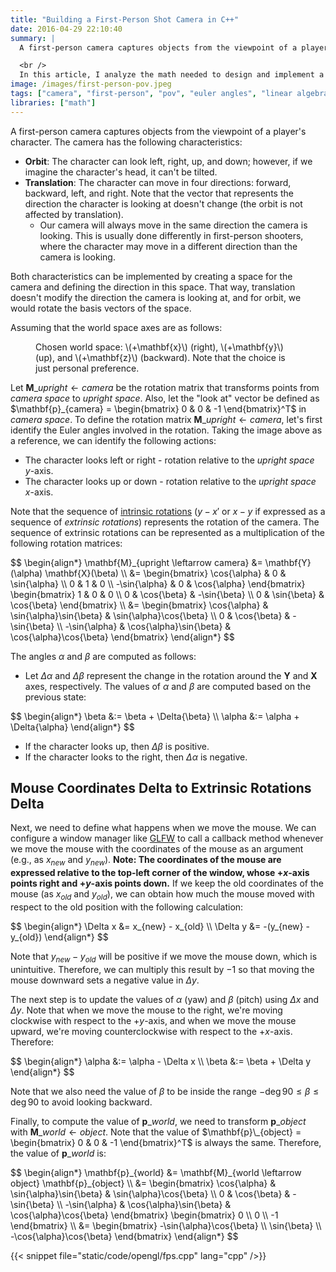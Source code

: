 ```yaml
---
title: "Building a First-Person Shot Camera in C++"
date: 2016-04-29 22:10:40
summary: |
  A first-person camera captures objects from the viewpoint of a player's character. Some aspects have to be considered, like the characteristics of the camera (orbiting with the mouse and translation with keyboard keys), as well as how we could capture all these characteristics with math and linear algebra.

  <br />
  In this article, I analyze the math needed to design and implement a first-person shot camera in C++.
image: /images/first-person-pov.jpeg
tags: ["camera", "first-person", "pov", "euler angles", "linear algebra"]
libraries: ["math"]
---
```


A first-person camera captures objects from the viewpoint of a player's character. The camera has the following characteristics:

- **Orbit**: The character can look left, right, up, and down; however, if we imagine the character's head, it can't be tilted.
- **Translation**: The character can move in four directions: forward, backward, left, and right. Note that the vector that represents the direction the character is looking at doesn't change (the orbit is not affected by translation).
  - Our camera will always move in the same direction the camera is looking. This is usually done differently in first-person shooters, where the character may move in a different direction than the camera is looking.

Both characteristics can be implemented by creating a space for the camera and defining the direction in this space. That way, translation doesn't modify the direction the camera is looking at, and for orbit, we would rotate the basis vectors of the space.

Assuming that the world space axes are as follows:

<figure>
  <div class="figure-images">
    <img class="lazy-load" data-src="/images/xyz.jpg" alt="" />
  </div>
  <figcaption>Chosen world space: \(+\mathbf{x}\) (right), \(+\mathbf{y}\) (up), and \(+\mathbf{z}\) (backward). Note that the choice is just personal preference.</figcaption>
</figure>


Let $\mathbf{M}\_{upright \leftarrow camera}$ be the rotation matrix that transforms points from *camera space* to *upright space*. Also, let the "look at" vector be defined as $\mathbf{p}_{camera} = \begin{bmatrix} 0 & 0 & -1 \end{bmatrix}^T$ in *camera space*. To define the rotation matrix $\mathbf{M}\_{upright \leftarrow camera}$, let's first identify the Euler angles involved in the rotation. Taking the image above as a reference, we can identify the following actions:

- The character looks left or right - rotation relative to the *upright space* $y$-axis.
- The character looks up or down - rotation relative to the *upright space* $x$-axis.

Note that the sequence of [intrinsic rotations](../../../transformation-matrices/rotation/euler-angles#intrinsic-rotations) ($y-x'$ or $x-y$ if expressed as a sequence of *extrinsic rotations*) represents the rotation of the camera. The sequence of extrinsic rotations can be represented as a multiplication of the following rotation matrices:

<div>$$
\begin{align*}
\mathbf{M}_{upright \leftarrow camera} &= \mathbf{Y}(\alpha) \mathbf{X}(\beta) \\
&= \begin{bmatrix}
\cos{\alpha} & 0 & \sin{\alpha} \\
0 & 1 & 0 \\
-\sin{\alpha} & 0 & \cos{\alpha}
\end{bmatrix} \begin{bmatrix}
1 & 0 & 0 \\
0 & \cos{\beta} & -\sin{\beta} \\
0 & \sin{\beta} & \cos{\beta}
\end{bmatrix}
\\
&= \begin{bmatrix}
\cos{\alpha} & \sin{\alpha}\sin{\beta} & \sin{\alpha}\cos{\beta} \\
0 & \cos{\beta} & -\sin{\beta} \\
-\sin{\alpha} & \cos{\alpha}\sin{\beta} & \cos{\alpha}\cos{\beta}
\end{bmatrix}
\end{align*}
$$</div>

The angles $\alpha$ and $\beta$ are computed as follows:

- Let $\Delta{\alpha}$ and $\Delta{\beta}$ represent the change in the rotation around the $\mathbf{Y}$ and $\mathbf{X}$ axes, respectively. The values of $\alpha$ and $\beta$ are computed based on the previous state:

<div>$$
\begin{align*}
\beta &:= \beta + \Delta{\beta} \\
\alpha &:= \alpha + \Delta{\alpha}
\end{align*}
$$</div>

<span></span>

- If the character looks up, then $\Delta{\beta}$ is positive.
- If the character looks to the right, then $\Delta{\alpha}$ is negative.

## Mouse Coordinates Delta to Extrinsic Rotations Delta

Next, we need to define what happens when we move the mouse. We can configure a window manager like [GLFW](http://www.glfw.org/) to call a callback method whenever we move the mouse with the coordinates of the mouse as an argument (e.g., as $x_{new}$ and $y_{new}$). **Note: The coordinates of the mouse are expressed relative to the top-left corner of the window, whose $+x$-axis points right and $+y$-axis points down.** If we keep the old coordinates of the mouse (as $x_{old}$ and $y_{old}$), we can obtain how much the mouse moved with respect to the old position with the following calculation:

<div>$$
\begin{align*}
\Delta x &= x_{new} - x_{old} \\
\Delta y &= -(y_{new} - y_{old})
\end{align*}
$$</div>

Note that $y_{new} - y_{old}$ will be positive if we move the mouse down, which is unintuitive. Therefore, we can multiply this result by $-1$ so that moving the mouse downward sets a negative value in $\Delta y$.

The next step is to update the values of $\alpha$ (yaw) and $\beta$ (pitch) using $\Delta x$ and $\Delta y$. Note that when we move the mouse to the right, we're moving clockwise with respect to the $+y$-axis, and when we move the mouse upward, we're moving counterclockwise with respect to the $+x$-axis. Therefore:

<div>$$
\begin{align*}
\alpha &:= \alpha - \Delta x \\
\beta &:= \beta + \Delta y
\end{align*}
$$</div>

Note that we also need the value of $\beta$ to be inside the range $-\deg{90} \leq \beta \leq \deg{90}$ to avoid looking backward.

Finally, to compute the value of $\mathbf{p}\_{world}$, we need to transform $\mathbf{p}\_{object}$ with $\mathbf{M}\_{world \leftarrow object}$. Note that the value of $\mathbf{p}\_{object} = \begin{bmatrix} 0 & 0 & -1 \end{bmatrix}^T$ is always the same. Therefore, the value of $\mathbf{p}\_{world}$ is:

<div>$$
\begin{align*}
\mathbf{p}_{world} &= \mathbf{M}_{world \leftarrow object} \mathbf{p}_{object} \\
&= \begin{bmatrix}
\cos{\alpha} & \sin{\alpha}\sin{\beta} & \sin{\alpha}\cos{\beta} \\
0 & \cos{\beta} & -\sin{\beta} \\
-\sin{\alpha} & \cos{\alpha}\sin{\beta} & \cos{\alpha}\cos{\beta}
\end{bmatrix} \begin{bmatrix} 0 \\ 0 \\ -1 \end{bmatrix} \\
&= \begin{bmatrix}
-\sin{\alpha}\cos{\beta} \\
\sin{\beta} \\
-\cos{\alpha}\cos{\beta}
\end{bmatrix}
\end{align*}
$$</div>

{{< snippet file="static/code/opengl/fps.cpp" lang="cpp" />}}
